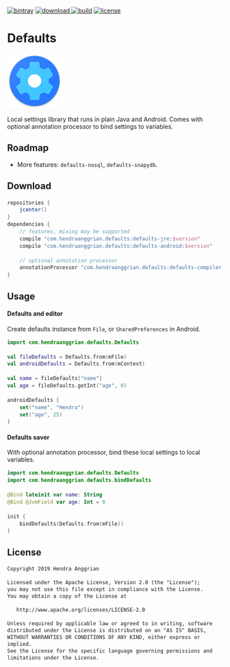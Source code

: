 [![bintray](https://img.shields.io/badge/bintray-defaults-brightgreen.svg)](https://bintray.com/hendraanggrian/defaults)
[![download](https://api.bintray.com/packages/hendraanggrian/defaults/defaults/images/download.svg) ](https://bintray.com/hendraanggrian/defaults/defaults/_latestVersion)
[![build](https://travis-ci.com/hendraanggrian/defaults.svg)](https://travis-ci.com/hendraanggrian/defaults)
[![license](https://img.shields.io/badge/license-Apache--2.0-blue.svg)](http://www.apache.org/licenses/LICENSE-2.0)

Defaults
========
![icon](/art/ic_launcher_small.png)

Local settings library that runs in plain Java and Android.
Comes with optional annotation processor to bind settings to variables.

Roadmap
-------
* More features: `defaults-nosql`, `defaults-snapydb`.

Download
--------

```gradle
repositories {
    jcenter()
}
dependencies {
    // features, mixing may be supported
    compile "com.hendraanggrian.defaults:defaults-jre:$version"
    compile "com.hendraanggrian.defaults:defaults-android:$version"

    // optional annotation processor
    annotationProcessor "com.hendraanggrian.defaults:defaults-compiler:$version" // or kapt
}
```

Usage
-----

#### Defaults and editor

Create defaults instance from `File`, or `SharedPreferences` in Android.

```kotlin
import com.hendraanggrian.defaults.Defaults

val fileDefaults = Defaults.from(mFile)
val androidDefaults = Defaults.from(mContext)

val name = fileDefaults["name"]
val age = fileDefaults.getInt("age", 0)

androidDefaults {
    set("name", "Hendra")
    set("age", 25)
}
```

#### Defaults saver

With optional annotation processor, bind these local settings to local variables.

```kotlin
import com.hendraanggrian.defaults.Defaults
import com.hendraanggrian.defaults.bindDefaults

@Bind lateinit var name: String
@Bind @JvmField var age: Int = 0

init {
    bindDefaults(Defaults.from(mFile))
}
```

License
-------
    Copyright 2019 Hendra Anggrian

    Licensed under the Apache License, Version 2.0 (the "License");
    you may not use this file except in compliance with the License.
    You may obtain a copy of the License at

       http://www.apache.org/licenses/LICENSE-2.0

    Unless required by applicable law or agreed to in writing, software
    distributed under the License is distributed on an "AS IS" BASIS,
    WITHOUT WARRANTIES OR CONDITIONS OF ANY KIND, either express or implied.
    See the License for the specific language governing permissions and
    limitations under the License.
